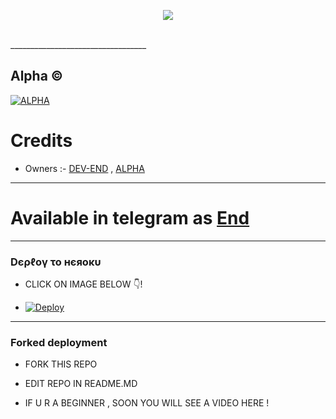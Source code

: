 
<p align="center">
  <img src="https://readme-typing-svg.herokuapp.com?color=00FFFF&width=420&lines=Repo+is+Alive+and+working%F0%9F%98%98;checked+on+May+6th%E2%9D%A4%EF%B8%8F">
</p> 
<br>
__________________________________

## Alpha ©

  [![ALPHA](https://user-images.githubusercontent.com/101687704/166145466-4d238fb8-552d-4a6a-9364-4f9e07876f7d.jpeg)](https://t.me/NotReallyAlpha)

# Credits
 
* Owners :- [DEV-END](https://t.me/iTz_DEv_xD) , [ALPHA](https://t.me/NotReallyAlpha)

-------------

# Available in telegram as [End](https://t.me/EndStringBot)

_____________

<h3> Dєρℓογ το нєяοκυ </h3>

- CLICK ON IMAGE BELOW 👇! 

- [![Deploy](https://te.legra.ph/file/036a953de0ad5669ed6e4.jpg)](https://heroku.com/deploy?template=https://github.com/theend-alpha/fordev.git)

------------

<h3> Forked deployment </h3>

- FORK THIS REPO

- EDIT REPO IN README.MD 

- IF U R A BEGINNER , SOON YOU WILL SEE A VIDEO HERE !

